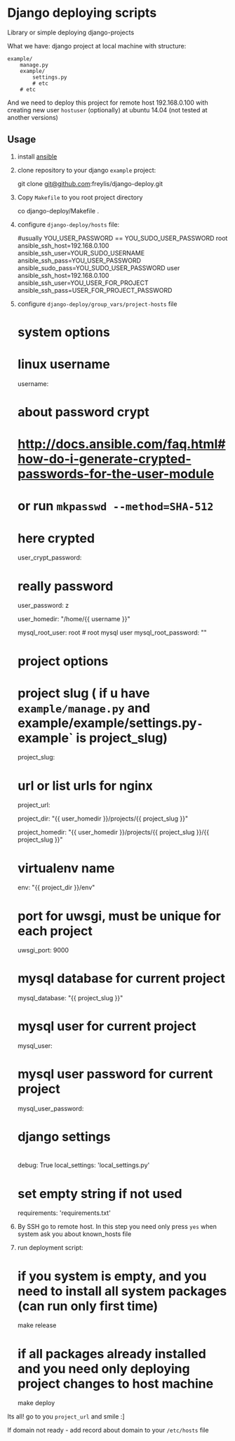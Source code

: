 Django deploying scripts
========================

Library or simple deploying django-projects

What we have:
django project at local machine with structure:

    example/
        manage.py
        example/
            settings.py
            # etc
        # etc

And we need to deploy this project for remote host 192.168.0.100 with creating new user `hostuser` (optionally) at ubuntu 14.04 (not tested at another versions)

Usage
-----

1. install [ansible](http://docs.ansible.com/intro_installation.html)
2. clone repository to your django `example` project:

    git clone git@github.com:freylis/django-deploy.git

3. Copy `Makefile` to you root project directory

    co django-deploy/Makefile .

4. configure `django-deploy/hosts` file:

    #usually YOU_USER_PASSWORD == YOU_SUDO_USER_PASSWORD
    root ansible_ssh_host=192.168.0.100 ansible_ssh_user=YOUR_SUDO_USERNAME ansible_ssh_pass=YOU_USER_PASSWORD ansible_sudo_pass=YOU_SUDO_USER_PASSWORD
    user ansible_ssh_host=192.168.0.100 ansible_ssh_user=YOU_USER_FOR_PROJECT ansible_ssh_pass=USER_FOR_PROJECT_PASSWORD

5. configure `django-deploy/group_vars/project-hosts` file

    #
    # system options
    #

    # linux username
    username:

    # about password crypt
    # http://docs.ansible.com/faq.html#how-do-i-generate-crypted-passwords-for-the-user-module
    # or run `mkpasswd --method=SHA-512`
    # here crypted
    user_crypt_password:

    # really password
    user_password: z

    user_homedir: "/home/{{ username }}"

    mysql_root_user: root   # root mysql user
    mysql_root_password: ""


    #
    # project options
    #

    # project slug ( if u have `example/manage.py` and example/example/settings.py` - `example` is project_slug)
    project_slug:

    # url or list urls for nginx
    project_url:

    project_dir: "{{ user_homedir }}/projects/{{ project_slug }}"

    project_homedir: "{{ user_homedir }}/projects/{{ project_slug }}/{{ project_slug }}"

    # virtualenv name
    env: "{{ project_dir }}/env"

    # port for uwsgi, must be unique for each project
    uwsgi_port: 9000

    # mysql database for current project
    mysql_database: "{{ project_slug }}"

    # mysql user for current project
    mysql_user:

    # mysql user password for current project
    mysql_user_password:

    #
    # django settings
    #

    debug: True
    local_settings: 'local_settings.py'

    # set empty string if not used
    requirements: 'requirements.txt'

6. By SSH go to remote host. In this step you need only press `yes` when system ask you about known_hosts file

7. run deployment script:

    # if you system is empty, and you need to install all system packages (can run only first time)
    make release

    # if all packages already installed and you need only deploying project changes to host machine
    make deploy

Its all!
go to you `project_url` and smile :]

If domain not ready - add record about domain to your `/etc/hosts` file